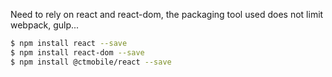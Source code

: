 Need to rely on react and react-dom, the packaging tool used does not limit webpack, gulp...
```bash
$ npm install react --save
$ npm install react-dom --save
$ npm install @ctmobile/react --save
```